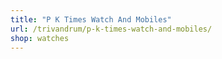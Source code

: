 ```yaml
---
title: "P K Times Watch And Mobiles"
url: /trivandrum/p-k-times-watch-and-mobiles/
shop: watches
---
```

